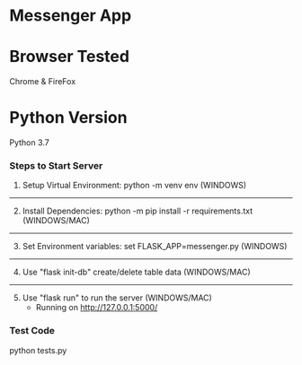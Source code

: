 # Messenger App

# Browser Tested
Chrome & FireFox

# Python Version
Python 3.7

### Steps to Start Server
1. Setup Virtual Environment: python -m venv env (WINDOWS)
_______
2. Install Dependencies: python -m pip install -r requirements.txt (WINDOWS/MAC)
_______
3. Set Environment variables: set FLASK_APP=messenger.py (WINDOWS)
_______
4. Use "flask init-db" create/delete table data (WINDOWS/MAC)
_______
5. Use "flask run" to run the server (WINDOWS/MAC)
    - Running on http://127.0.0.1:5000/

### Test Code
python tests.py
